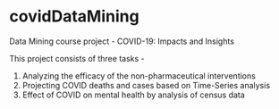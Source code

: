 # covidDataMining
Data Mining course project - COVID-19: Impacts and Insights

This project consists of three tasks - 

1. Analyzing the efficacy of the non-pharmaceutical interventions
2. Projecting COVID deaths and cases based on Time-Series analysis
3. Effect of COVID on mental health by analysis of census data
